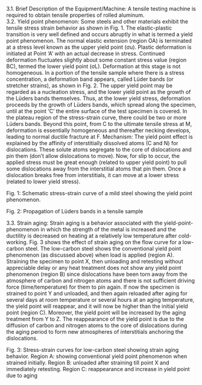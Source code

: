 3.1. Brief Description of the Equipment/Machine: 
A tensile testing machine is required to obtain tensile properties of rolled aluminum.  
3.2. Yield point phenomenon: Some steels and other materials exhibit the tensile stress
strain behavior as shown in Fig. 1. The elastic-plastic transition is very well defined
and occurs abruptly in what is termed a yield point phenomenon. The normal elastic extension
(region OA) is terminated at a stress level known as the upper yield point (σu). Plastic deformation
is initiated at Point ‘A’ with an actual decrease in stress. Continued deformation fluctuates slightly
about some constant stress value (region BC), termed the lower yield point (σL). Deformation at this stage
is not homogeneous. In a portion of the tensile sample where there is a stress concentration, a deformation
band appears, called Lüder bands (or stretcher strains), as shown in Fig. 2. The upper yield point may be regarded
as a nucleation stress, and the lower yield point as the growth of the Lüders bands themselves. Thus, at the lower
yield stress, deformation proceeds by the growth of Lüders bands, which spread along the specimen, until at the
point ‘C’ the entire surface of the test specimen is covered. In the plateau region of the stress-strain curve, there
could be two or more Lüders bands. Beyond this point, from C to the ultimate tensile stress at M, deformation is essentially
homogeneous and thereafter necking develops, leading to normal ductile fracture at F.
Mechanism: The yield point effect is explained by the affinity of interstitially dissolved atoms (C and N) for
dislocations. These solute atoms segregate to the core of dislocations and pin them (don’t allow dislocations to move).
Now, for slip to occur, the applied stress must be great enough (related to upper yield point) to pull some dislocations
away from the interstitial atoms that pin them. Once a dislocation breaks free from interstitials, it can move at a lower
stress (related to lower yield stress). 
 
Fig. 1: Schematic stress-strain curve of a mild steel showing the yield point phenomenon.


 
Fig. 2: Propagation of Lüders bands in a tensile sample

3.3. Strain aging: Strain aging is a behavior associated with the yield-point-phenomenon in which the strength of
the metal is increased and the ductility is decreased on heating at a relatively low temperature after cold-working.
Fig. 3 shows the effect of strain aging on the flow curve for a low-carbon steel. 
	The low-carbon steel shows the conventional yield point phenomenon (as discussed above) when load is applied
(region A). Straining the specimen to point X, then unloading and retesting without appreciable delay or any heat treatment
does not show any yield point phenomenon (region B) since dislocations have been torn away from the atmosphere of carbon and
nitrogen atoms and there is not sufficient driving force (time/temperature) for them to pin again. If now the specimen is
strained to point Y and unloaded, and then again reloaded after aging for several days at room temperature or several hours
at an aging temperature, the yield point will reappear, and it will now be higher than the initial yield point (region C).
Moreover, the yield point will be increased by the aging treatment from Y to Z. The reappearance of the yield point is due to
the diffusion of carbon and nitrogen atoms to the core of dislocations during the aging period to form new atmospheres of
interstitials anchoring the dislocations. 
 
Fig. 3: Stress-strain curves for low-carbon steel showing strain aging behavior. Region A: showing conventional yield point
phenomenon when strained initially. Region B: unloaded after straining till point X and immediately retesting.
Region C: reappearance and increase in yield point due to aging

